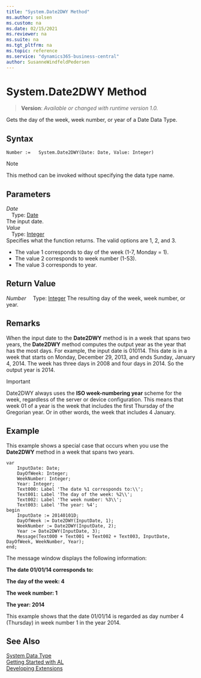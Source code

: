 ```yaml
---
title: "System.Date2DWY Method"
ms.author: solsen
ms.custom: na
ms.date: 02/15/2021
ms.reviewer: na
ms.suite: na
ms.tgt_pltfrm: na
ms.topic: reference
ms.service: "dynamics365-business-central"
author: SusanneWindfeldPedersen
---
```

[//]: # (START>DO_NOT_EDIT)
[//]: # (IMPORTANT:Do not edit any of the content between here and the END>DO_NOT_EDIT.)
[//]: # (Any modifications should be made in the .xml files in the ModernDev repo.)
# System.Date2DWY Method
> **Version**: _Available or changed with runtime version 1.0._

Gets the day of the week, week number, or year of a Date Data Type.


## Syntax
```
Number :=   System.Date2DWY(Date: Date, Value: Integer)
```
> [!NOTE]
> This method can be invoked without specifying the data type name.
## Parameters
*Date*  
&emsp;Type: [Date](../date/date-data-type.md)  
The input date.  
*Value*  
&emsp;Type: [Integer](../integer/integer-data-type.md)  
Specifies what the function returns. The valid options are 1, 2, and 3.
- The value 1 corresponds to day of the week (1-7, Monday = 1).
- The value 2 corresponds to week number (1-53).
- The value 3 corresponds to year.
        


## Return Value
*Number*
&emsp;Type: [Integer](../integer/integer-data-type.md)
The resulting day of the week, week number, or year.


[//]: # (IMPORTANT: END>DO_NOT_EDIT)

## Remarks

When the input date to the **Date2DWY** method is in a week that spans two years, the **Date2DWY** method computes the output year as the year that has the most days. For example, the input date is 010114. This date is in a week that starts on Monday, December 29, 2013, and ends Sunday, January 4, 2014. The week has three days in 2008 and four days in 2014. So the output year is 2014.

> [!IMPORTANT]
> Date2DWY always uses the **ISO week-numbering year** scheme for the week, regardless of the server or device configuration. This means that week 01 of a year is the week that includes the first Thursday of the Gregorian year. Or in other words, the week that includes 4 January.

## Example

This example shows a special case that occurs when you use the **Date2DWY** method in a week that spans two years. 
 
```al
var
    InputDate: Date;
    DayOfWeek: Integer;
    WeekNumber: Integer;
    Year: Integer;
    Text000: Label 'The date %1 corresponds to:\\';
    Text001: Label 'The day of the week: %2\\';
    Text002: Label 'The week number: %3\\';
    Text003: Label 'The year: %4';
begin
    InputDate := 20140101D;  
    DayOfWeek := Date2DWY(InputDate, 1);  
    WeekNumber := Date2DWY(InputDate, 2);  
    Year := Date2DWY(InputDate, 3);  
    Message(Text000 + Text001 + Text002 + Text003, InputDate, DayOfWeek, WeekNumber, Year);  
end;
```  
  
The message window displays the following information:  
  
**The date 01/01/14 corresponds to:**  
  
**The day of the week: 4**  
  
**The week number: 1**  
  
**The year: 2014**  
  
This example shows that the date 01/01/14 is regarded as day number 4 \(Thursday\) in week number 1 in the year 2014.  
  

## See Also
[System Data Type](system-data-type.md)  
[Getting Started with AL](../../devenv-get-started.md)  
[Developing Extensions](../../devenv-dev-overview.md)
